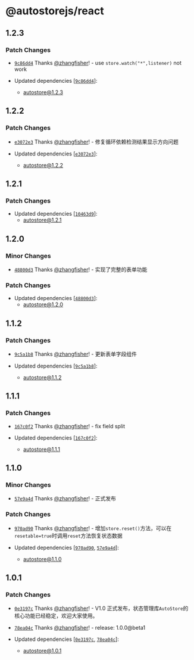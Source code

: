 # @autostorejs/react

## 1.2.3

### Patch Changes

- [`9c86dd4`](https://github.com/zhangfisher/autostore/commit/9c86dd4c4c60de5d978c833a6b1e2898e2fdcc2b) Thanks [@zhangfisher](https://github.com/zhangfisher)! - use `store.watch("*",listener)` not work

- Updated dependencies [[`9c86dd4`](https://github.com/zhangfisher/autostore/commit/9c86dd4c4c60de5d978c833a6b1e2898e2fdcc2b)]:
  - autostore@1.2.3

## 1.2.2

### Patch Changes

- [`e3072e3`](https://github.com/zhangfisher/autostore/commit/e3072e34762656794101488b11e1e21e8aff72f0) Thanks [@zhangfisher](https://github.com/zhangfisher)! - 修复循环依赖检测结果显示方向问题

- Updated dependencies [[`e3072e3`](https://github.com/zhangfisher/autostore/commit/e3072e34762656794101488b11e1e21e8aff72f0)]:
  - autostore@1.2.2

## 1.2.1

### Patch Changes

- Updated dependencies [[`10463d9`](https://github.com/zhangfisher/autostore/commit/10463d959cc312fa54ea0e329527cce9c1c985f6)]:
  - autostore@1.2.1

## 1.2.0

### Minor Changes

- [`48800d3`](https://github.com/zhangfisher/autostore/commit/48800d34ee1843ac8a7892337ab4cf8d7697d91e) Thanks [@zhangfisher](https://github.com/zhangfisher)! - 实现了完整的表单功能

### Patch Changes

- Updated dependencies [[`48800d3`](https://github.com/zhangfisher/autostore/commit/48800d34ee1843ac8a7892337ab4cf8d7697d91e)]:
  - autostore@1.2.0

## 1.1.2

### Patch Changes

- [`9c5a1b8`](https://github.com/zhangfisher/autostore/commit/9c5a1b8c9f70103cd6f254385edabb4087ab29c9) Thanks [@zhangfisher](https://github.com/zhangfisher)! - 更新表单字段组件

- Updated dependencies [[`9c5a1b8`](https://github.com/zhangfisher/autostore/commit/9c5a1b8c9f70103cd6f254385edabb4087ab29c9)]:
  - autostore@1.1.2

## 1.1.1

### Patch Changes

- [`167c0f2`](https://github.com/zhangfisher/autostore/commit/167c0f21817911883479f6f7b58826b1f89bf2cb) Thanks [@zhangfisher](https://github.com/zhangfisher)! - fix field split

- Updated dependencies [[`167c0f2`](https://github.com/zhangfisher/autostore/commit/167c0f21817911883479f6f7b58826b1f89bf2cb)]:
  - autostore@1.1.1

## 1.1.0

### Minor Changes

- [`57e9a4d`](https://github.com/zhangfisher/autostore/commit/57e9a4d306eddb680e1c28c2b142affd1761b359) Thanks [@zhangfisher](https://github.com/zhangfisher)! - 正式发布

### Patch Changes

- [`970ad90`](https://github.com/zhangfisher/autostore/commit/970ad908aaf4e28730082562ba8d475f70f5fa72) Thanks [@zhangfisher](https://github.com/zhangfisher)! - 增加`store.reset()`方法，可以在`resetable=true`时调用`reset`方法恢复状态数据

- Updated dependencies [[`970ad90`](https://github.com/zhangfisher/autostore/commit/970ad908aaf4e28730082562ba8d475f70f5fa72), [`57e9a4d`](https://github.com/zhangfisher/autostore/commit/57e9a4d306eddb680e1c28c2b142affd1761b359)]:
  - autostore@1.1.0

## 1.0.1

### Patch Changes

- [`0e3197c`](https://github.com/zhangfisher/autostore/commit/0e3197caa84d318a073840482e107bb524b78428) Thanks [@zhangfisher](https://github.com/zhangfisher)! - V1.0 正式发布，状态管理库`AutoStore`的核心功能已经稳定，欢迎大家使用。

- [`78ea04c`](https://github.com/zhangfisher/autostore/commit/78ea04cd3926b183d773a78b7fb1a8fdf5bc2e07) Thanks [@zhangfisher](https://github.com/zhangfisher)! - release: 1.0.0@beta1

- Updated dependencies [[`0e3197c`](https://github.com/zhangfisher/autostore/commit/0e3197caa84d318a073840482e107bb524b78428), [`78ea04c`](https://github.com/zhangfisher/autostore/commit/78ea04cd3926b183d773a78b7fb1a8fdf5bc2e07)]:
  - autostore@1.0.1
